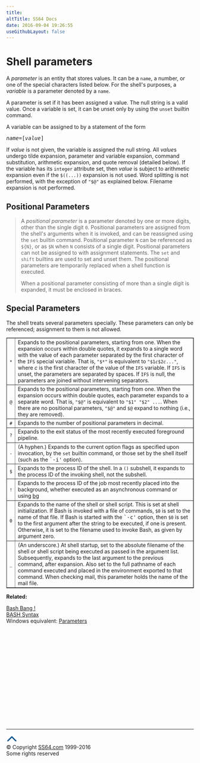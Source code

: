 ```yaml
---
title:
altTitle: SS64 Docs
date: 2016-09-04 19:26:55
useGithubLayout: false
---
```

<!-- #EndLibraryItem --><h1>Shell parameters</h1> 
<p>A <var>parameter</var> is an entity that stores values. It can be a <code>name</code>, a number, or one of the special characters listed below. For the shell's purposes, a <var>variable</var> is a parameter denoted by a <code>name</code>. </p>
<p>A parameter is set if it has been assigned a value. The null string is a valid value. Once a variable is set, it can be unset only by using the <code>unset</code> 
  builtin command. </p>
<p>A variable can be assigned to by a statement of the form </p><pre><var>name</var>=[<var>value</var>]</pre>
<p>If <var>value</var> is not given, the variable is assigned the null string. All <var>value</var>s undergo tilde expansion, parameter and variable expansion, command substitution, arithmetic expansion, and quote removal (detailed below). If the variable has its <code>integer</code> attribute set, then <var>value</var> is subject to arithmetic expansion even if the <code>$((...))</code> expansion is not used. Word splitting is not performed, with the exception of <code>"$@"</code> as explained below. Filename expansion is not performed. </p>
<h2>Positional Parameters</h2>
<blockquote>
<p>A <var>positional parameter</var> is a parameter denoted by one or more digits, other than the single digit <code>0</code>. Positional parameters are assigned from the shell's arguments when it is invoked, and can be reassigned using the <code>set</code> builtin command. Positional parameter <code>N</code> can be referenced as <code>${N}</code>, or as <code>$N</code> when <code>N</code> consists of a single digit. Positional parameters can not be assigned to with assignment statements. The <code>set</code> and <code>shift</code> builtins are used to set and unset them. The positional parameters are temporarily replaced when a shell function is executed. </p>
<p>When a positional parameter consisting of more than a single digit is expanded, it must be enclosed in braces. </p>
</blockquote>
<h2>Special Parameters</h2>
<p>The shell treats several parameters specially. These parameters can only be referenced; assignment to them is not allowed. </p>
<table width="90%" border="1">
<tbody><tr>
<td><code>*</code></td>
<td>Expands to the positional parameters, starting from one. When the expansion 
      occurs within double quotes, it expands to a single word with the value 
      of each parameter separated by the first character of the <code>IFS</code> special variable. That is, <code>"$*"</code> is equivalent to <code>"$1<var>c</var>$2<var>c</var>..."</code>, 
      where <var>c</var> is the first character of the value of the <code>IFS</code> variable. If <code>IFS</code> is unset, the parameters are separated by 
      spaces. If <code>IFS</code> is null, the parameters are joined without intervening 
  separators.<br></td>
</tr>
<tr>
<td><code>@</code></td>
<td>Expands to the positional parameters, starting from one. When the expansion 
      occurs within double quotes, each parameter expands to a separate word. 
      That is, <code>"$@"</code> is equivalent to <code>"$1" "$2" ...</code>. 
When there are no positional parameters, <code>"$@"</code> and <code>$@</code> expand to nothing (i.e., they are removed). </td>
</tr>
<tr>
<td><code>#</code></td>
<td>Expands to the number of positional parameters in decimal. </td>
</tr>
<tr>
<td><code>?</code></td>
<td>Expands to the exit status of the most recently executed foreground pipeline. </td>
</tr>
<tr>
<td><code>-</code></td>
<td>(A hyphen.) Expands to the current option flags as specified upon invocation, 
      by the <code>set</code> builtin command, or those set by the shell itself 
(such as the <samp>`-i'</samp> option). </td>
</tr>
<tr>
<td><code>$</code></td>
<td>Expands to the process ID of the shell. In a <code>()</code> subshell, 
it expands to the process ID of the invoking shell, not the subshell. </td>
</tr>
<tr>
<td><code>!</code></td>
<td>Expands to the process ID of the job most recently placed into the background, whether executed as an asynchronous command or using  <a href="bg.html">bg</a></td>
</tr>
<tr>
<td><code>0</code></td>
<td>Expands to the name of the shell or shell script. This is set at shell 
      initialization. If Bash is invoked with a file of commands, <code>$0</code> is set to the name of that file. If Bash is started with the <samp>`-c'</samp> option, then <code>$0</code> is set to the first argument after the string 
      to be executed, if one is present. Otherwise, it is set to the filename 
used to invoke Bash, as given by argument zero. </td>
</tr>
<tr>
<td><code>_</code></td>
<td>(An underscore.) At shell startup, set to the absolute filename of the 
      shell or shell script being executed as passed in the argument list. Subsequently, 
      expands to the last argument to the previous command, after expansion. Also 
      set to the full pathname of each command executed and placed in the environment 
      exported to that command. When checking mail, this parameter holds the name 
of the mail file. </td>
</tr>
</tbody></table>

<p><b>Related:</b></p>
<p><a href="bang.html">Bash Bang !</a><br>
<a href="syntax.html">BASH Syntax</a><br>
Windows equivalent: <a href="../nt/syntax-args.html">Parameters</a> </p><!-- #BeginLibraryItem "/Library/foot_bash.lbi" --><p>
<!-- bash300 -->
<ins class="adsbygoogle" style="display:inline-block;width:300px;height:250px" data-ad-client="ca-pub-6140977852749469" data-ad-slot="4615356305"></ins>
<script>
(adsbygoogle = window.adsbygoogle || []).push({});
</script></p>
<hr>
<div id="bl" class="footer"><a href="syntax-parameters.html#"><img src="../images/top.png" width="30" height="22" alt="Back to the Top"></a></div>
<div id="br" class="footer, tagline">© Copyright <a href="http://ss64.com/">SS64.com</a> 1999-2016<br>
Some rights reserved</div><!-- #EndLibraryItem -->
